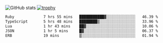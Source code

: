 ![GitHub stats](https://github-readme-stats.vercel.app/api?username=ksk001100&show_icons=true&theme=tokyonight)
[![trophy](https://github-profile-trophy.vercel.app/?username=ksk001100&theme=onedark)](https://github.com/ryo-ma/github-profile-trophy)

<!--START_SECTION:waka-->

```txt
Ruby             7 hrs 55 mins   ███████████▓░░░░░░░░░░░░░   46.39 %
TypeScript       5 hrs 48 mins   ████████▒░░░░░░░░░░░░░░░░   33.96 %
Lua              1 hr 43 mins    ██▓░░░░░░░░░░░░░░░░░░░░░░   10.06 %
JSON             1 hr 5 mins     █▓░░░░░░░░░░░░░░░░░░░░░░░   06.37 %
ERB              19 mins         ▒░░░░░░░░░░░░░░░░░░░░░░░░   01.94 %
```

<!--END_SECTION:waka-->
